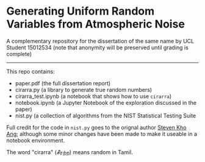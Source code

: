 # Generating Uniform Random Variables from Atmospheric Noise
A complementary repository for the dissertation of the same name by UCL Student 15012534 (note that anonymity will be preserved until grading is complete)
_____

This repo contains:
- paper.pdf (the full dissertation report)
- cirarra.py (a library to generate true random numbers)
- cirarra_test.ipynb (a notebook that shows how to use `cirarra`)
- notebook.ipynb (a Jupyter Notebook of the exploration discussed in the paper) 
- nist.py (a collection of algorithms from the NIST Statistical Testing Suite

Full credit for the code in `nist.py` goes to the orignal author [Steven Kho Ang](https://github.com/stevenang/randomness_testsuite); although some minor changes have been made to make it useable in a notebook environment.


The word "cirarra" (சீரற்ற) means random in Tamil.
